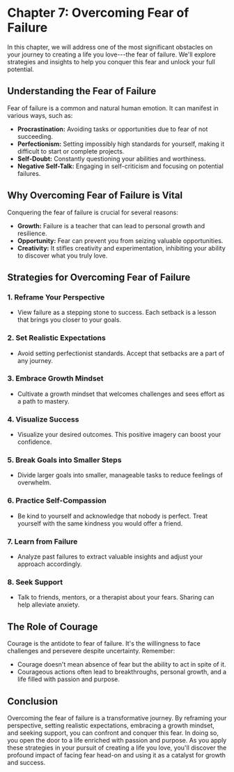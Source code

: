 Chapter 7: Overcoming Fear of Failure
=====================================

In this chapter, we will address one of the most significant obstacles on your journey to creating a life you love---the fear of failure. We'll explore strategies and insights to help you conquer this fear and unlock your full potential.

**Understanding the Fear of Failure**
-------------------------------------

Fear of failure is a common and natural human emotion. It can manifest in various ways, such as:

* **Procrastination:** Avoiding tasks or opportunities due to fear of not succeeding.
* **Perfectionism:** Setting impossibly high standards for yourself, making it difficult to start or complete projects.
* **Self-Doubt:** Constantly questioning your abilities and worthiness.
* **Negative Self-Talk:** Engaging in self-criticism and focusing on potential failures.

**Why Overcoming Fear of Failure is Vital**
-------------------------------------------

Conquering the fear of failure is crucial for several reasons:

* **Growth:** Failure is a teacher that can lead to personal growth and resilience.
* **Opportunity:** Fear can prevent you from seizing valuable opportunities.
* **Creativity:** It stifles creativity and experimentation, inhibiting your ability to discover what you truly love.

**Strategies for Overcoming Fear of Failure**
---------------------------------------------

### **1. Reframe Your Perspective**

* View failure as a stepping stone to success. Each setback is a lesson that brings you closer to your goals.

### **2. Set Realistic Expectations**

* Avoid setting perfectionist standards. Accept that setbacks are a part of any journey.

### **3. Embrace Growth Mindset**

* Cultivate a growth mindset that welcomes challenges and sees effort as a path to mastery.

### **4. Visualize Success**

* Visualize your desired outcomes. This positive imagery can boost your confidence.

### **5. Break Goals into Smaller Steps**

* Divide larger goals into smaller, manageable tasks to reduce feelings of overwhelm.

### **6. Practice Self-Compassion**

* Be kind to yourself and acknowledge that nobody is perfect. Treat yourself with the same kindness you would offer a friend.

### **7. Learn from Failure**

* Analyze past failures to extract valuable insights and adjust your approach accordingly.

### **8. Seek Support**

* Talk to friends, mentors, or a therapist about your fears. Sharing can help alleviate anxiety.

**The Role of Courage**
-----------------------

Courage is the antidote to fear of failure. It's the willingness to face challenges and persevere despite uncertainty. Remember:

* Courage doesn't mean absence of fear but the ability to act in spite of it.
* Courageous actions often lead to breakthroughs, personal growth, and a life filled with passion and purpose.

**Conclusion**
--------------

Overcoming the fear of failure is a transformative journey. By reframing your perspective, setting realistic expectations, embracing a growth mindset, and seeking support, you can confront and conquer this fear. In doing so, you open the door to a life enriched with passion and purpose. As you apply these strategies in your pursuit of creating a life you love, you'll discover the profound impact of facing fear head-on and using it as a catalyst for growth and success.
